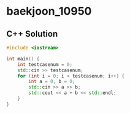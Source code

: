 # baekjoon_10950

## C++ Solution

```c++
#include <iostream>

int main() {
    int testcasenum = 0;
    std::cin >> testcasenum;
    for (int i = 0; i < testcasenum; i++) {
        int a = 0, b = 0;
        std::cin >> a >> b;
        std::cout << a + b << std::endl;
    }
}
```
